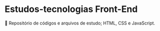 # Estudos-tecnologias Front-End

<p>🔹 Repositório de códigos e arquivos de estudo; HTML, CSS e JavaScript.</p>

